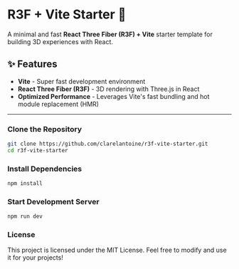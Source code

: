 # R3F + Vite Starter 🚀

A minimal and fast **React Three Fiber (R3F) + Vite** starter template for building 3D experiences with React.

## ✨ Features

- **Vite** - Super fast development environment
- **React Three Fiber (R3F)** - 3D rendering with Three.js in React
- **Optimized Performance** - Leverages Vite's fast bundling and hot module replacement (HMR)

---

### Clone the Repository

```sh
git clone https://github.com/clarelantoine/r3f-vite-starter.git
cd r3f-vite-starter
```

### Install Dependencies

```sh
npm install
```

### Start Development Server

```sh
npm run dev
```

### License

This project is licensed under the MIT License. Feel free to modify and use it for your projects!
